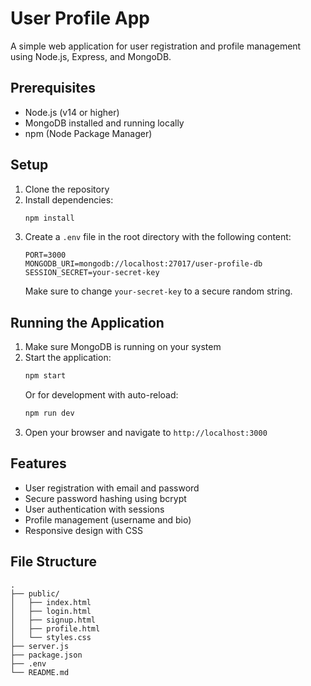 # User Profile App

A simple web application for user registration and profile management using Node.js, Express, and MongoDB.

## Prerequisites

- Node.js (v14 or higher)
- MongoDB installed and running locally
- npm (Node Package Manager)

## Setup

1. Clone the repository
2. Install dependencies:
   ```bash
   npm install
   ```
3. Create a `.env` file in the root directory with the following content:
   ```
   PORT=3000
   MONGODB_URI=mongodb://localhost:27017/user-profile-db
   SESSION_SECRET=your-secret-key
   ```
   Make sure to change `your-secret-key` to a secure random string.

## Running the Application

1. Make sure MongoDB is running on your system
2. Start the application:
   ```bash
   npm start
   ```
   Or for development with auto-reload:
   ```bash
   npm run dev
   ```
3. Open your browser and navigate to `http://localhost:3000`

## Features

- User registration with email and password
- Secure password hashing using bcrypt
- User authentication with sessions
- Profile management (username and bio)
- Responsive design with CSS

## File Structure

```
.
├── public/
│   ├── index.html
│   ├── login.html
│   ├── signup.html
│   ├── profile.html
│   └── styles.css
├── server.js
├── package.json
├── .env
└── README.md
```
